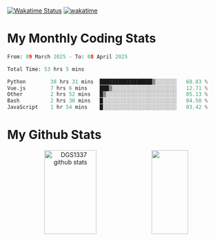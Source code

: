 [![Wakatime Status](https://github.com/noopurphalak/noopurphalak/workflows/wakatime-status-update/badge.svg)](https://github.com/noopurphalak/noopurphalak/actions/workflows/main.yml)
[![wakatime](https://wakatime.com/badge/user/80ace140-ef40-4fdd-b8ed-f3be3d2e1aea.svg)](https://wakatime.com/@80ace140-ef40-4fdd-b8ed-f3be3d2e1aea)

# My Monthly Coding Stats

<!--START_SECTION:waka-->

```python
From: 09 March 2025 - To: 08 April 2025

Total Time: 53 hrs 5 mins

Python        38 hrs 31 mins  █████████████████▒░░░░░░░   68.83 %
Vue.js        7 hrs 6 mins    ███▒░░░░░░░░░░░░░░░░░░░░░   12.71 %
Other         2 hrs 52 mins   █▒░░░░░░░░░░░░░░░░░░░░░░░   05.13 %
Bash          2 hrs 30 mins   █░░░░░░░░░░░░░░░░░░░░░░░░   04.50 %
JavaScript    1 hr 54 mins    █░░░░░░░░░░░░░░░░░░░░░░░░   03.42 %
```

<!--END_SECTION:waka-->

# My Github Stats
<div style="text-align: center;">
  <img width="49%" height="195px" src="https://github-readme-stats-sigma-five.vercel.app/api?username=noopurphalak&show_icons=true&count_private=true&hide_border=true&title_color=00FFFF&icon_color=00FFFF&text_color=00FFFF&bg_color=0d1117" alt="DGS1337 github stats" />
  <img width="41%" height="195px" src="https://github-readme-stats-sigma-five.vercel.app/api/top-langs/?username=noopurphalak&layout=compact&hide_border=true&title_color=00FFFF&text_color=00FFFF&bg_color=0d1117" />
</div>

